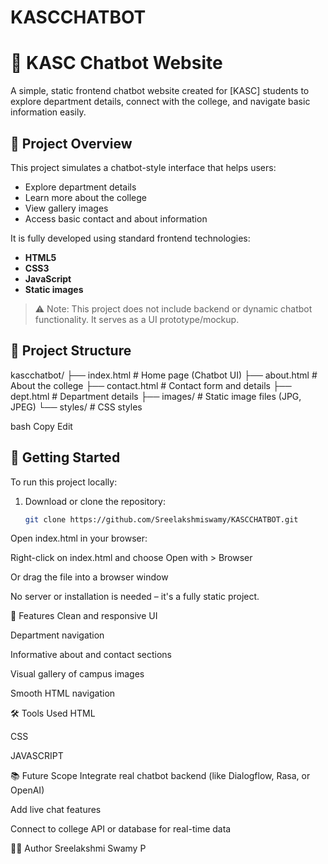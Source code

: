 # KASCCHATBOT

# 💬 KASC Chatbot Website

A simple, static frontend chatbot website created for [KASC] students to explore department details, connect with the college, and navigate basic information easily.

## 🧠 Project Overview

This project simulates a chatbot-style interface that helps users:
- Explore department details
- Learn more about the college
- View gallery images
- Access basic contact and about information

It is fully developed using standard frontend technologies:
- **HTML5**
- **CSS3**
- **JavaScript**
- **Static images**

> ⚠️ Note: This project does not include backend or dynamic chatbot functionality. It serves as a UI prototype/mockup.

## 📁 Project Structure

kascchatbot/
├── index.html # Home page (Chatbot UI)
├── about.html # About the college
├── contact.html # Contact form and details
├── dept.html # Department details
├── images/ # Static image files (JPG, JPEG)
└── styles/ # CSS styles

bash
Copy
Edit

## 🚀 Getting Started

To run this project locally:

1. Download or clone the repository:
   ```bash
   git clone https://github.com/Sreelakshmiswamy/KASCCHATBOT.git
Open index.html in your browser:

Right-click on index.html and choose Open with > Browser

Or drag the file into a browser window

No server or installation is needed – it's a fully static project.

🎨 Features
Clean and responsive UI

Department navigation

Informative about and contact sections

Visual gallery of campus images

Smooth HTML navigation

🛠️ Tools Used
HTML

CSS

JAVASCRIPT

📚 Future Scope
Integrate real chatbot backend (like Dialogflow, Rasa, or OpenAI)

Add live chat features

Connect to college API or database for real-time data

👩‍💻 Author
Sreelakshmi Swamy P
